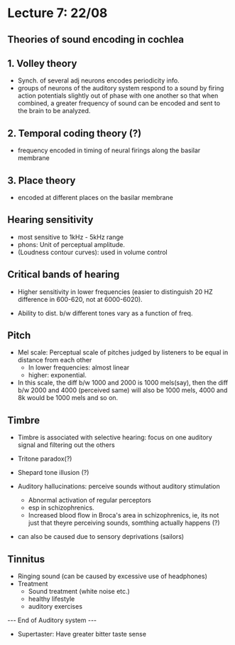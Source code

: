 # Lecture 7: 22/08

## Theories of sound encoding in cochlea

## 1. Volley theory

- Synch. of several adj neurons encodes periodicity info.
- groups of neurons of the auditory system respond to a sound by firing action potentials slightly out of phase with one another so that when combined, a greater frequency of sound can be encoded and sent to the brain to be analyzed.

## 2. Temporal coding theory (?)

- frequency encoded in timing of neural firings along the basilar membrane

## 3. Place theory

- encoded at different places on the basilar membrane

## Hearing sensitivity

- most sensitive to 1kHz - 5kHz range
- phons: Unit of perceptual amplitude.
- (Loudness contour curves): used in volume control

## Critical bands of hearing

- Higher sensitivity in lower frequencies (easier to distinguish 20 HZ difference in 600-620, not at 6000-6020).

- Ability to dist. b/w different tones vary as a function of freq.

## Pitch

- Mel scale: Perceptual scale of pitches judged by listeners to be equal in distance from each other
  - In lower frequencies: almost linear
  - higher: exponential.
- In this scale, the diff b/w 1000 and 2000 is 1000 mels(say), then the diff b/w 2000 and 4000 (perceived same) will also be 1000 mels, 4000 and 8k would be 1000 mels and so on.

## Timbre

- Timbre is associated with selective hearing: focus on one auditory signal and filtering out the others
- Tritone paradox(?)
- Shepard tone illusion (?)



- Auditory hallucinations: perceive sounds without auditory stimulation
  - Abnormal activation of regular perceptors
  - esp in schizophrenics.
  - Increased blood flow in Broca's area in schizophrenics, ie, its not just that theyre perceiving sounds, somthing actually happens (?)
- can also be caused due to sensory deprivations (sailors)

## Tinnitus

- Ringing sound (can be caused by excessive use of headphones)
- Treatment
  - Sound treatment (white noise etc.)
  - healthy lifestyle
  - auditory exercises

--- End of Auditory system ---

- Supertaster: Have greater bitter taste sense




